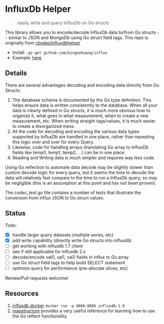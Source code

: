 # InfluxDb Helper

> easily write and query InfluxDb on Go structs

This library allows you to encode/decode InfluxDb data to/from Go structs -- similar to JSON and MongoDb using Go struct
field tags. This repo is originally from [cbrake/influxdbhelper](https://github.com/cbrake/influxdbhelper)

- Install : `go get github.com/bingoohuang/influx`
- Example: [here](client_test.go)

## Details

There are several advantages decoding and encoding data directly from Go Structs:

1. The database schema is documented by the Go type definition. This helps ensure data is written consistently to the
   database. When all your data is clearly defined in Go structs, it is much more obvious how to organize it, what goes
   in what measurement, when to create a new measurement, etc. When writing straight tags/values, it is much easier to
   create a disorganized mess.
2. All the code for decoding and encoding the various data types supported by InfluxDb are handled in one place, rather
   than repeating this logic over and over for every Query.
3. Likewise, code for handling arrays (translating Go array to InfluxDb fields like temp0, temp1, temp2, ...) can be in
   one place.
4. Reading and Writing data is much simpler and requires way less code.

Using Go reflection to automate data decode may be slightly slower than custom decode logic for every query, but it
seems the time to decode the data will relatively fast compare to the time to run a InfluxDb query, so may be
negligible (this is an assumption at this point and has not been proven).

The codec_test.go file contains a number of tests that illustrate the conversion from influx JSON to Go struct values.

## Status

Todo:

- [x] handle larger query datasets (multiple series, etc)
- [x] add write capability (directly write Go structs into influxdb)
- [ ] get working with influxdb 1.7 client
- [ ] see if still applicable for influxdb 2.x
- [ ] decode/encode val0, val1, val2 fields in influx to Go array
- [ ] use Go struct field tags to help build SELECT statement
- [ ] optimize query for performance (pre-allocate slices, etc)

Review/Pull requests welcome!

## Resources

1. [influxdb docker](https://hub.docker.com/_/influxdb) `docker run -p 8086:8086 influxdb:1.8`
2. [mapstructure](https://github.com/mitchellh/mapstructure) provides a very useful reference for learning how to use
   the Go reflect functionality.
